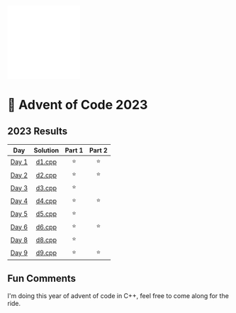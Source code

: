 <img src="./.assets/cpp-heart-white.png" width="164">

# 🎄 Advent of Code 2023

<!--- advent_readme_stars table --->
## 2023 Results

| Day | Solution | Part 1 | Part 2 |
| :---: | :---: | :---: | :---: |
| [Day 1](https://adventofcode.com/2023/day/1) | [d1.cpp](d1/d1.cpp) | ⭐ | ⭐ |
| [Day 2](https://adventofcode.com/2023/day/2) | [d2.cpp](d2/d2.cpp) | ⭐ | ⭐ |
| [Day 3](https://adventofcode.com/2023/day/3) | [d3.cpp](d3/d3.cpp) | ⭐ |   |
| [Day 4](https://adventofcode.com/2023/day/4) | [d4.cpp](d4/d4.cpp) | ⭐ | ⭐ |
| [Day 5](https://adventofcode.com/2023/day/5) | [d5.cpp](d5/d5.cpp) | ⭐ |   |
| [Day 6](https://adventofcode.com/2023/day/6) | [d6.cpp](d6/d6.cpp) | ⭐ | ⭐ |
| [Day 8](https://adventofcode.com/2023/day/8) | [d8.cpp](d8/d8.cpp) | ⭐ |   |
| [Day 9](https://adventofcode.com/2023/day/9) | [d9.cpp](d9/d9.cpp) | ⭐ | ⭐ |
<!--- advent_readme_stars table --->

## Fun Comments
I'm doing this year of advent of code in C++, feel free to come along for the ride.

